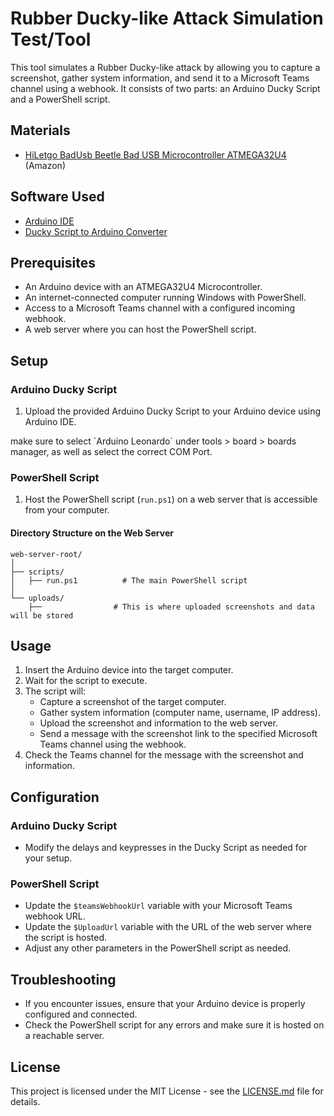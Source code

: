 # Rubber Ducky-like Attack Simulation Test/Tool

This tool simulates a Rubber Ducky-like attack by allowing you to capture a screenshot, gather system information, and send it to a Microsoft Teams channel using a webhook. It consists of two parts: an Arduino Ducky Script and a PowerShell script.

## Materials

- [HiLetgo BadUsb Beetle Bad USB Microcontroller ATMEGA32U4](https://www.amazon.com/gp/product/B07W5K9YHP/ref=ppx_yo_dt_b_asin_title_o01_s00?ie=UTF8&psc=1) (Amazon)

## Software Used

- [Arduino IDE](https://www.arduino.cc/en/guide/linux)
- [Ducky Script to Arduino Converter](https://elrock.gitlab.io/ducky2arduino/)


## Prerequisites

- An Arduino device with an ATMEGA32U4 Microcontroller.
- An internet-connected computer running Windows with PowerShell.
- Access to a Microsoft Teams channel with a configured incoming webhook.
- A web server where you can host the PowerShell script.

## Setup

### Arduino Ducky Script

1. Upload the provided Arduino Ducky Script to your Arduino device using Arduino IDE.
<div class="note">
  make sure to select `Arduino Leonardo` under tools > board > boards manager, as well as select the correct COM Port.
</div>


### PowerShell Script

1. Host the PowerShell script (`run.ps1`) on a web server that is accessible from your computer.

#### Directory Structure on the Web Server
```
web-server-root/
│
├── scripts/
│   ├── run.ps1          # The main PowerShell script
│
└── uploads/
    ├──                # This is where uploaded screenshots and data will be stored
```

## Usage

1. Insert the Arduino device into the target computer.
2. Wait for the script to execute.
3. The script will:
   - Capture a screenshot of the target computer.
   - Gather system information (computer name, username, IP address).
   - Upload the screenshot and information to the web server.
   - Send a message with the screenshot link to the specified Microsoft Teams channel using the webhook.
4. Check the Teams channel for the message with the screenshot and information.

## Configuration

### Arduino Ducky Script

- Modify the delays and keypresses in the Ducky Script as needed for your setup.

### PowerShell Script

- Update the `$teamsWebhookUrl` variable with your Microsoft Teams webhook URL.
- Update the `$UploadUrl` variable with the URL of the web server where the script is hosted.
- Adjust any other parameters in the PowerShell script as needed.

## Troubleshooting

- If you encounter issues, ensure that your Arduino device is properly configured and connected.
- Check the PowerShell script for any errors and make sure it is hosted on a reachable server.

## License

This project is licensed under the MIT License - see the [LICENSE.md](LICENSE.md) file for details.
